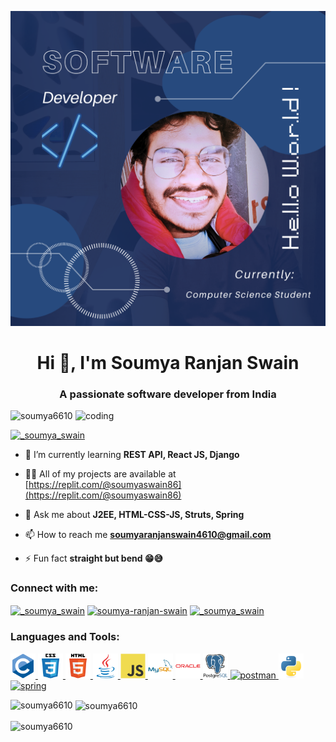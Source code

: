 ![logo](https://github.com/Soumya6610/Soumya6610/blob/main/png_20230701_094359_0000.png)
<h1 align="center">Hi 👋, I'm Soumya Ranjan Swain</h1>
<h3 align="center">A passionate software developer from India</h3>

<img align="right" alt="coding" width="400" src="https://media2.giphy.com/media/qgQUggAC3Pfv687qPC/giphy.gif">

<p align="left"> <img src="https://komarev.com/ghpvc/?username=soumya6610&label=Profile%20views&color=0e75b6&style=flat" alt="soumya6610" /> </p>

<p align="left"> <a href="https://twitter.com/_soumya_swain" target="blank"><img src="https://img.shields.io/twitter/follow/_soumya_swain?logo=twitter&style=for-the-badge" alt="_soumya_swain" /></a> </p>

- 🌱 I’m currently learning **REST API, React JS, Django**

- 👨‍💻 All of my projects are available at [https://replit.com/@soumyaswain86](https://replit.com/@soumyaswain86)

- 💬 Ask me about **J2EE, HTML-CSS-JS, Struts, Spring**

- 📫 How to reach me **soumyaranjanswain4610@gmail.com**

- ⚡ Fun fact **straight but bend 😁😅**

<h3 align="left">Connect with me:</h3>
<p align="left">
<a href="https://twitter.com/_soumya_swain" target="blank"><img align="center" src="https://raw.githubusercontent.com/rahuldkjain/github-profile-readme-generator/master/src/images/icons/Social/twitter.svg" alt="_soumya_swain" height="30" width="40" /></a>
<a href="https://linkedin.com/in/soumya-ranjan-swain" target="blank"><img align="center" src="https://raw.githubusercontent.com/rahuldkjain/github-profile-readme-generator/master/src/images/icons/Social/linked-in-alt.svg" alt="soumya-ranjan-swain" height="30" width="40" /></a>
<a href="https://instagram.com/_soumya_swain" target="blank"><img align="center" src="https://raw.githubusercontent.com/rahuldkjain/github-profile-readme-generator/master/src/images/icons/Social/instagram.svg" alt="_soumya_swain" height="30" width="40" /></a>
</p>

<h3 align="left">Languages and Tools:</h3>
<p align="left"> <a href="https://www.cprogramming.com/" target="_blank" rel="noreferrer"> <img src="https://raw.githubusercontent.com/devicons/devicon/master/icons/c/c-original.svg" alt="c" width="40" height="40"/> </a> <a href="https://www.w3schools.com/css/" target="_blank" rel="noreferrer"> <img src="https://raw.githubusercontent.com/devicons/devicon/master/icons/css3/css3-original-wordmark.svg" alt="css3" width="40" height="40"/> </a> <a href="https://www.w3.org/html/" target="_blank" rel="noreferrer"> <img src="https://raw.githubusercontent.com/devicons/devicon/master/icons/html5/html5-original-wordmark.svg" alt="html5" width="40" height="40"/> </a> <a href="https://www.java.com" target="_blank" rel="noreferrer"> <img src="https://raw.githubusercontent.com/devicons/devicon/master/icons/java/java-original.svg" alt="java" width="40" height="40"/> </a> <a href="https://developer.mozilla.org/en-US/docs/Web/JavaScript" target="_blank" rel="noreferrer"> <img src="https://raw.githubusercontent.com/devicons/devicon/master/icons/javascript/javascript-original.svg" alt="javascript" width="40" height="40"/> </a> <a href="https://www.mysql.com/" target="_blank" rel="noreferrer"> <img src="https://raw.githubusercontent.com/devicons/devicon/master/icons/mysql/mysql-original-wordmark.svg" alt="mysql" width="40" height="40"/> </a> <a href="https://www.oracle.com/" target="_blank" rel="noreferrer"> <img src="https://raw.githubusercontent.com/devicons/devicon/master/icons/oracle/oracle-original.svg" alt="oracle" width="40" height="40"/> </a> <a href="https://www.postgresql.org" target="_blank" rel="noreferrer"> <img src="https://raw.githubusercontent.com/devicons/devicon/master/icons/postgresql/postgresql-original-wordmark.svg" alt="postgresql" width="40" height="40"/> </a> <a href="https://postman.com" target="_blank" rel="noreferrer"> <img src="https://www.vectorlogo.zone/logos/getpostman/getpostman-icon.svg" alt="postman" width="40" height="40"/> </a> <a href="https://www.python.org" target="_blank" rel="noreferrer"> <img src="https://raw.githubusercontent.com/devicons/devicon/master/icons/python/python-original.svg" alt="python" width="40" height="40"/> </a> <a href="https://spring.io/" target="_blank" rel="noreferrer"> <img src="https://www.vectorlogo.zone/logos/springio/springio-icon.svg" alt="spring" width="40" height="40"/> </a> </p>

<p><img align="left" src="https://github-readme-stats.vercel.app/api/top-langs?username=soumya6610&show_icons=true&locale=en&layout=compact" alt="soumya6610" /></p>

<p>&nbsp;<img align="center" src="https://github-readme-stats.vercel.app/api?username=soumya6610&show_icons=true&locale=en" alt="soumya6610" /></p>

<p><img align="center" src="https://github-readme-streak-stats.herokuapp.com/?user=soumya6610&" alt="soumya6610" /></p>
